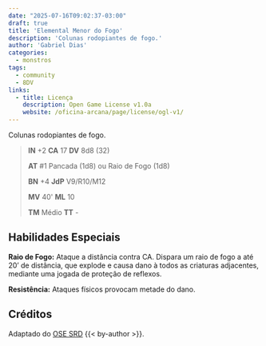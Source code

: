 ```yaml
---
date: "2025-07-16T09:02:37-03:00"
draft: true
title: 'Elemental Menor do Fogo'
description: 'Colunas rodopiantes de fogo.'
author: 'Gabriel Dias'
categories:
  - monstros
tags:
  - community
  - 8DV
links:
  - title: Licença
    description: Open Game License v1.0a
    website: /oficina-arcana/page/license/ogl-v1/
---
```


Colunas rodopiantes de fogo.

> **IN** +2 **CA** 17 **DV** 8d8 (32)
>
> **AT** #1 Pancada (1d8) ou Raio de Fogo (1d8)
>
> **BN** +4 **JdP** V9/R10/M12
>
> **MV** 40' **ML** 10
>
> **TM** Médio **TT** -

## Habilidades Especiais

**Raio de Fogo:** Ataque a distância contra CA. Dispara um raio de fogo a até 20’ de distância, que explode e causa dano à todos as criaturas adjacentes, mediante uma jogada de proteção de reflexos.

**Resistência:** Ataques físicos provocam metade do dano.

## Créditos

Adaptado do [OSE SRD](https://ose-srd.netlify.app/) {{< by-author >}}.
